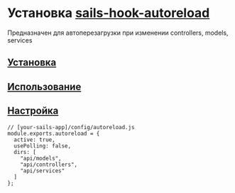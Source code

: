# Установка [sails-hook-autoreload](https://github.com/sgress454/sails-hook-autoreload#sails-hook-autoreload)

Предназначен для автоперезагрузки при изменении controllers, models, services

## [Установка](https://github.com/sgress454/sails-hook-autoreload#installation)  

## [Использование](https://github.com/sgress454/sails-hook-autoreload#usage)

## [Настройка](https://github.com/sgress454/sails-hook-autoreload#configuration)

    // [your-sails-app]/config/autoreload.js
    module.exports.autoreload = {
      active: true,
      usePolling: false,
      dirs: [
        "api/models",
        "api/controllers",
        "api/services"
      ]
    };
